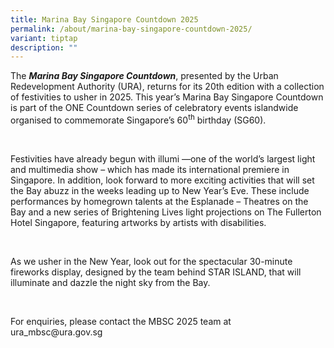 ```yaml
---
title: Marina Bay Singapore Countdown 2025
permalink: /about/marina-bay-singapore-countdown-2025/
variant: tiptap
description: ""
---
```

<p>The <strong><em>Marina Bay Singapore Countdown</em></strong>, presented
by the Urban Redevelopment Authority (URA), returns for its 20th edition
with a collection of festivities to usher in 2025. This year’s Marina Bay
Singapore Countdown is part of the ONE Countdown series of celebratory
events islandwide organised to commemorate Singapore’s 60<sup>th</sup> birthday
(SG60).</p>
<p>&nbsp;</p>
<p>Festivities have already begun with illumi —one of the world’s largest
light and multimedia show – which has made its international premiere in
Singapore. In addition, look forward to more exciting activities that will
set the Bay abuzz in the weeks leading up to New Year’s Eve. These include
performances by homegrown talents at the Esplanade – Theatres on the Bay
and a new series of Brightening Lives light projections on The Fullerton
Hotel Singapore, featuring artworks by artists with disabilities.</p>
<p>&nbsp;</p>
<p>As we usher in the New Year, look out for the spectacular 30-minute fireworks
display, designed by the team behind STAR ISLAND, that will illuminate
and dazzle the night sky from the Bay.</p>
<p>&nbsp;</p>
<p>For enquiries, please contact the MBSC 2025 team at <a rel="noopener noreferrer nofollow" target="_blank">ura_mbsc@ura.gov.sg</a>
</p>